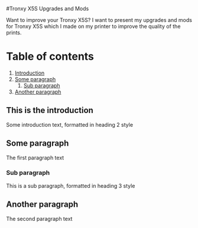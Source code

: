 #Tronxy X5S Upgrades and Mods

Want to improve your Tronxy X5S? 
I want to present my upgrades and mods for Tronxy X5S which I made on my printer to improve the quality of the prints.

# Table of contents
1. [Introduction](#introduction)
2. [Some paragraph](#paragraph1)
    1. [Sub paragraph](#subparagraph1)
3. [Another paragraph](#paragraph2)

## This is the introduction <a name="introduction"></a>
Some introduction text, formatted in heading 2 style

## Some paragraph <a name="paragraph1"></a>
The first paragraph text

### Sub paragraph <a name="subparagraph1"></a>
This is a sub paragraph, formatted in heading 3 style

## Another paragraph <a name="paragraph2"></a>
The second paragraph text